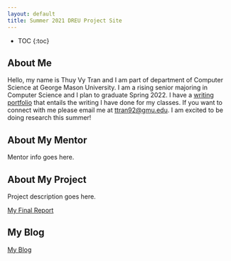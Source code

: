 ```yaml
---
layout: default
title: Summer 2021 DREU Project Site
---
```


* TOC
{:toc}

## About Me

Hello, my name is Thuy Vy Tran and I am part of department of Computer Science at George Mason University. I am a rising senior majoring in Computer Science and I plan to graduate Spring 2022. I have a [writing portfolio](https://tweevtran.wordpress.com/) that entails the writing I have done for my classes. If you want to connect with me please email me at [ttran92@gmu.edu](ttran92@gmu.edu). I am excited to be doing research this summer!  

## About My Mentor

Mentor info goes here.

## About My Project

Project description goes here.

[My Final Report](files/finalreport.pdf)

## My Blog

[My Blog](blog.html)

